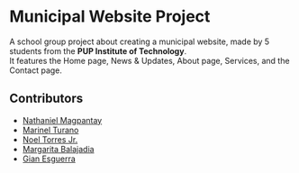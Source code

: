 # Municipal Website Project

A school group project about creating a municipal website, made by 5 students from the **PUP Institute of Technology**.  
It features the Home page, News & Updates, About page, Services, and the Contact page.

## Contributors

- [Nathaniel Magpantay](https://www.facebook.com/akira.magpantay)
- [Marinel Turano](https://www.facebook.com/Minell.turano21)
- [Noel Torres Jr.](https://www.facebook.com/noelztorres)
- [Margarita Balajadia](https://www.facebook.com/marga.balajadia.17)
- [Gian Esguerra](https://www.facebook.com/gian.jaime.71)
